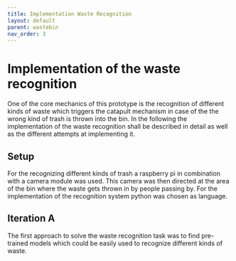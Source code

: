 ```yaml
---
title: Implementation Waste Recognition
layout: default
parent: wastebin
nav_order: 3
---
```


# Implementation of the waste recognition

One of the core mechanics of this prototype is the recognition of different kinds of waste which triggers the catapult mechanism in case of the the wrong kind of trash is thrown into the bin.
In the following the implementation of the waste recognition shall be described in detail as well as the different attempts at implementing it. 

## Setup
For the recognizing different kinds of trash a raspberry pi in combination with a camera module was used. This camera was then directed at the area of the bin where the waste gets thrown in by people passing by. For the implementation of the recognition system python was chosen as language. 

## Iteration A

The first approach to solve the waste recognition task was to find pre-trained models which could be easily used to recognize different kinds of waste. 